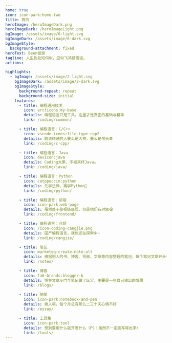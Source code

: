 ```yaml
---
home: true
icon: icon-park:home-two
title: 首页
heroImage: /heroImageDark.png
heroImageDark: /heroImageLight.png
bgImage: /assets/image/6-light.svg
bgImageDark: /assets/image/6-dark.svg
bgImageStyle:
  background-attachment: fixed
heroText: Been留痕
tagline: 人生到处知何似，应似飞鸿踏雪泥。
actions:

highlights:
  - bgImage: /assets/image/2-light.svg
    bgImageDark: /assets/image/2-dark.svg
    bgImageStyle:
      background-repeat: repeat
      background-size: initial
    features:
      - title: 编程通用技术
        icon: arcticons:my-base
        details: 编程语言只是工具，这里才是真正的基础与精华
        link: /coding/common/

      - title: 编程语言：C/C++
        icon: vscode-icons:file-type-cpp2
        details: 敢说精通的人要么是大神，要么是愣头青
        link: /coding/c-cpp/

      - title: 编程语言：Java
        icon: devicon:java
        details: Coding太累，不如来杯Java☕
        link: /coding/java/

      - title: 编程语言：Python
        icon: catppuccin:python
        details: 先学法律，再学Python🐍
        link: /coding/python/

      - title: 编程语言：前端
        icon: icon-park:web-page
        details: 虽然处于鄙视链底层，但是他们有对象😭
        link: /coding/frontend/

      - title: 编程语言：仓颉
        icon: /icon-coding-cangjie.png
        details: 国产编程语言，我也还在探索中~
        link: /coding/cangjie/

      - title: 笔记
        icon: marketeq:create-note-alt
        details: 根据别人的书、博客、视频、文章等内容整理的笔记，每个笔记文章开头都会标明出处
        link: /notes/

      - title: 博客
        icon: fa6-brands:blogger-b
        details: 博客文章专门与笔记做了区分，主要是一些自己输出的成果
        link: /blogs/
      
      - title: 随笔
        icon: icon-park:notebook-and-pen
        details: 男人嘛，每个月总有那么二三十天心情不好
        link: /essay/

      - title: 工具集
        icon: icon-park:tool
        details: 想到要用什么就开发什么（PS：虽然不一定能写得出来）
        link: /tools/
---
```

